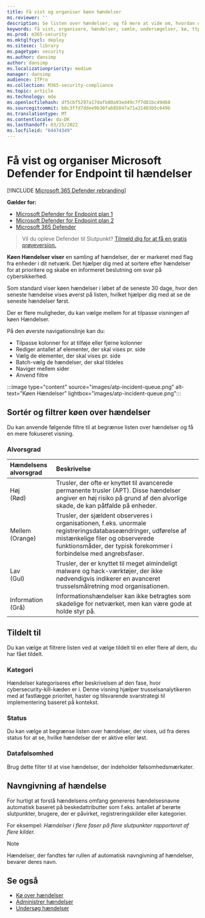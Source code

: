 ```yaml
---
title: Få vist og organiser køen hændelser
ms.reviewer: ''
description: Se listen over hændelser, og få mere at vide om, hvordan du anvender filtre for at begrænse listen og få en mere fokuseret visning.
keywords: få vist, organisere, hændelser, samle, undersøgelser, kø, ttp
ms.prod: m365-security
ms.mktglfcycl: deploy
ms.sitesec: library
ms.pagetype: security
ms.author: dansimp
author: dansimp
ms.localizationpriority: medium
manager: dansimp
audience: ITPro
ms.collection: M365-security-compliance
ms.topic: article
ms.technology: mde
ms.openlocfilehash: df5cbf5297a17dafb80a93ed49c7f7d81bc49d68
ms.sourcegitcommit: b0c3ffd7ddee9b30fab85047a71a31483b5c649b
ms.translationtype: MT
ms.contentlocale: da-DK
ms.lasthandoff: 03/25/2022
ms.locfileid: "64474349"
---
```

# <a name="view-and-organize-the-microsoft-defender-for-endpoint-incidents-queue"></a>Få vist og organiser Microsoft Defender for Endpoint til hændelser

[!INCLUDE [Microsoft 365 Defender rebranding](../../includes/microsoft-defender.md)]

**Gælder for:**
- [Microsoft Defender for Endpoint plan 1](https://go.microsoft.com/fwlink/?linkid=2154037)
- [Microsoft Defender for Endpoint plan 2](https://go.microsoft.com/fwlink/?linkid=2154037)
- [Microsoft 365 Defender](https://go.microsoft.com/fwlink/?linkid=2118804)

> Vil du opleve Defender til Slutpunkt? [Tilmeld dig for at få en gratis prøveversion.](https://signup.microsoft.com/create-account/signup?products=7f379fee-c4f9-4278-b0a1-e4c8c2fcdf7e&ru=https://aka.ms/MDEp2OpenTrial?ocid=docs-wdatp-pullalerts-abovefoldlink)

**Køen Hændelser viser** en samling af hændelser, der er markeret med flag fra enheder i dit netværk. Det hjælper dig med at sortere efter hændelser for at prioritere og skabe en informeret beslutning om svar på cybersikkerhed.

Som standard viser køen hændelser i løbet af de seneste 30 dage, hvor den seneste hændelse vises øverst på listen, hvilket hjælper dig med at se de seneste hændelser først.

Der er flere muligheder, du kan vælge mellem for at tilpasse visningen af køen Hændelser. 

På den øverste navigationslinje kan du:
- Tilpasse kolonner for at tilføje eller fjerne kolonner 
- Rediger antallet af elementer, der skal vises pr. side
- Vælg de elementer, der skal vises pr. side
- Batch-vælg de hændelser, der skal tildeles 
- Naviger mellem sider
- Anvend filtre

:::image type="content" source="images/atp-incident-queue.png" alt-text="Køen Hændelser" lightbox="images/atp-incident-queue.png":::

## <a name="sort-and-filter-the-incidents-queue"></a>Sortér og filtrer køen over hændelser
Du kan anvende følgende filtre til at begrænse listen over hændelser og få en mere fokuseret visning.

### <a name="severity"></a>Alvorsgrad

Hændelsens alvorsgrad | Beskrivelse
:---|:---
Høj </br>(Rød) | Trusler, der ofte er knyttet til avancerede permanente trusler (APT). Disse hændelser angiver en høj risiko på grund af den alvorlige skade, de kan påtfalde på enheder.
Mellem </br>(Orange) | Trusler, der sjældent observeres i organisationen, f.eks. unormale registreringsdatabaseændringer, udførelse af mistænkelige filer og observerede funktionsmåder, der typisk forekommer i forbindelse med angrebsfaser.
Lav </br>(Gul) | Trusler, der er knyttet til meget almindeligt malware og hack-værktøjer, der ikke nødvendigvis indikerer en avanceret trusselsmålretning mod organisationen.
Information </br>(Grå) | Informationshændelser kan ikke betragtes som skadelige for netværket, men kan være gode at holde styr på.

## <a name="assigned-to"></a>Tildelt til
Du kan vælge at filtrere listen ved at vælge tildelt til en eller flere af dem, du har fået tildelt.

### <a name="category"></a>Kategori
Hændelser kategoriseres efter beskrivelsen af den fase, hvor cybersecurity-kill-kæden er i. Denne visning hjælper trusselsanalytikeren med at fastlægge prioritet, haster og tilsvarende svarstrategi til implementering baseret på kontekst.

### <a name="status"></a>Status
Du kan vælge at begrænse listen over hændelser, der vises, ud fra deres status for at se, hvilke hændelser der er aktive eller løst.

### <a name="data-sensitivity"></a>Datafølsomhed
Brug dette filter til at vise hændelser, der indeholder følsomhedsmærkater.

## <a name="incident-naming"></a>Navngivning af hændelse

For hurtigt at forstå hændelsens omfang genereres hændelsesnavne automatisk baseret på beskedattributter som f.eks. antallet af berørte slutpunkter, brugere, der er påvirket, registreringskilder eller kategorier.

For eksempel: *Hændelser i flere faser på flere slutpunkter rapporteret af flere kilder.*

> [!NOTE]
> Hændelser, der fandtes før rullen af automatisk navngivning af hændelser, bevarer deres navn.


## <a name="see-also"></a>Se også
- [Kø over hændelser](/microsoft-365/security/defender-endpoint/view-incidents-queue)
- [Administrer hændelser](manage-incidents.md)
- [Undersøg hændelser](investigate-incidents.md)

